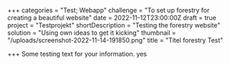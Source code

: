 +++
categories = "Test; Webapp"
challenge = "To set up forestry for creating a beautiful website"
date = 2022-11-12T23:00:00Z
draft = true
project = "Testprojekt"
shortDescription = "Testing the forestry website"
solution = "Using own ideas to get it kicking"
thumbnail = "/uploads/screenshot-2022-11-14-191850.png"
title = "Titel forestry Test"

+++
Some testing text for your information. yes